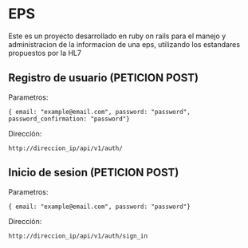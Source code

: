 # EPS

Este es un proyecto desarrollado en ruby on rails para el manejo y administracion de la informacion de una eps, utilizando los estandares propuestos por la HL7

## Registro de usuario (PETICION POST)
Parametros:
```
{ email: "example@email.com", password: "password", password_confirmation: "password"}
```
Dirección:
```
http://direccion_ip/api/v1/auth/
```
## Inicio de sesion (PETICION POST)

Parametros:
```
{ email: "example@email.com", password: "password"}
```
Dirección:
```
http://direccion_ip/api/v1/auth/sign_in
```
